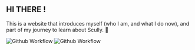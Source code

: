 ## HI THERE !

This is a website that introduces myself (who I am, and what I do now), and part of my journey to learn about Scully. 🎉

![Github Workflow](https://github.com/ngtrdai197/Personal-Website-Scully/actions/workflows/firebase-hosting-merge.yml/badge.svg)
![Github Workflow](https://github.com/ngtrdai197/Personal-Website-Scully/actions/workflows/firebase-hosting-pull-request.yml/badge.svg)

